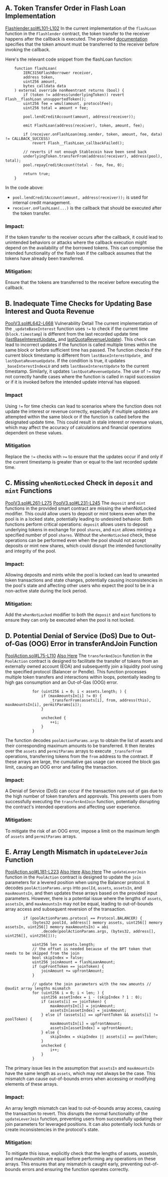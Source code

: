 ## A. Token Transfer Order in Flash Loan Implementation
[Flashlender.sol#L101-L102](https://github.com/code-423n4/2024-07-loopfi/blob/57871f64bdea450c1f04c9a53dc1a78223719164/src/Flashlender.sol#L101-L102)
In the current implementation of the `flashLoan` function in the `Flashlender` contract, the token transfer to the receiver happens after the callback is executed. The provided [documentation](https://eips.ethereum.org/EIPS/eip-3156#:~:text=The%20flashLoan%20function%20MUST%20transfer%20amount%20of%20token%20to%20receiver%20before%20the%20callback%20to%20the%20receiver.) specifies that the token amount must be transferred to the receiver before invoking the callback.

Here's the relevant code snippet from the flashLoan function:
```solidity
    function flashLoan(
        IERC3156FlashBorrower receiver,
        address token,
        uint256 amount,
        bytes calldata data
    ) external override nonReentrant returns (bool) {
        if (token != address(underlyingToken)) revert Flash__flashLoan_unsupportedToken();
        uint256 fee = wmul(amount, protocolFee);
        uint256 total = amount + fee;

        pool.lendCreditAccount(amount, address(receiver));

        emit FlashLoan(address(receiver), token, amount, fee);

        if (receiver.onFlashLoan(msg.sender, token, amount, fee, data) != CALLBACK_SUCCESS)
            revert Flash__flashLoan_callbackFailed();

        // reverts if not enough Stablecoin have been send back
        underlyingToken.transferFrom(address(receiver), address(pool), total);
        pool.repayCreditAccount(total - fee, fee, 0);

        return true;
    }
```
In the code above:
- `pool.lendCreditAccount(amount, address(receiver));` is used for internal credit management.
- `receiver.onFlashLoan(...)` is the callback that should be executed after the token transfer.
### Impact:

If the token transfer to the receiver occurs after the callback, it could lead to unintended behaviors or attacks where the callback execution might depend on the availability of the borrowed tokens. This can compromise the intended functionality of the flash loan if the callback assumes that the tokens have already been transferred.

### Mitigation:

Ensure that the tokens are transferred to the receiver before executing the callback. 

## B. Inadequate Time Checks for Updating Base Interest and Quota Revenue
[PoolV3.sol#L642-L668](https://github.com/code-423n4/2024-07-loopfi/blob/57871f64bdea450c1f04c9a53dc1a78223719164/src/PoolV3.sol#L642-L668)
Vulnerability Detail
The current implementation of the `_updateBaseInterest` function uses `!=` to check if the current time (`block.timestamp`) is different from the last recorded update time ([lastBaseInterestUpdate_](https://github.com/code-423n4/2024-07-loopfi/blob/57871f64bdea450c1f04c9a53dc1a78223719164/src/PoolV3.sol#L651) and [lastQuotaRevenueUpdate](https://github.com/code-423n4/2024-07-loopfi/blob/57871f64bdea450c1f04c9a53dc1a78223719164/src/PoolV3.sol#L656)). This check can lead to incorrect updates if the function is called multiple times within the same block or before sufficient time has passed.
The function checks if the current block timestamp is different from `lastBaseInterestUpdate_` and `lastQuotaRevenueUpdate`.
If the condition is true, it updates `_baseInterestIndexLU` and sets `lastBaseInterestUpdate` to the current timestamp. Similarly, it updates `lastQuotaRevenueUpdate`.
The use of `!=` may not correctly handle cases where the function is called in rapid succession or if it is invoked before the intended update interval has elapsed.

### Impact
Using `!=` for time checks can lead to scenarios where the function does not update the interest or revenue correctly, especially if multiple updates are attempted within the same block or if the function is called before the designated update time. This could result in stale interest or revenue values, which may affect the accuracy of calculations and financial operations dependent on these values.

### Mitigation
Replace the `!=` checks with `>=` to ensure that the updates occur if and only if the current timestamp is greater than or equal to the last recorded update time.

## C. Missing `whenNotLocked` Check in `deposit` and `mint` Functions
[PoolV3.sol#L261-L275](https://github.com/code-423n4/2024-07-loopfi/blob/57871f64bdea450c1f04c9a53dc1a78223719164/src/PoolV3.sol#L261-L275)
[PoolV3.sol#L231-L245](https://github.com/code-423n4/2024-07-loopfi/blob/57871f64bdea450c1f04c9a53dc1a78223719164/src/PoolV3.sol#L231-L245)
The `deposit` and `mint` functions in the provided smart contract are missing the whenNotLocked modifier. This could allow users to deposit or mint tokens even when the pool is in a locked state, potentially leading to undesired behavior.
Both functions perform critical operations: `deposit` allows users to deposit underlying tokens in exchange for pool `shares`, and `mint` allows minting a specified number of pool `shares`. Without the `whenNotLocked` check, these operations can be performed even when the pool should not accept deposits or mint new shares, which could disrupt the intended functionality and integrity of the pool.

### Impact:

Allowing deposits and mints while the pool is locked can lead to unwanted token transactions and state changes, potentially causing inconsistencies in the pool's state and affecting other users who expect the pool to be in a non-active state during the lock period.

### Mitigation:

Add the `whenNotLocked` modifier to both the `deposit` and `mint` functions to ensure they can only be executed when the pool is not locked.

## D. Potential Denial of Service (DoS) Due to Out-of-Gas (OOG) Error in transferAndJoin Function
[PoolAction.sol#L75-L110](https://github.com/code-423n4/2024-07-loopfi/blob/57871f64bdea450c1f04c9a53dc1a78223719164/src/proxy/PoolAction.sol#L75-L110)
[Also Here](https://github.com/code-423n4/2024-07-loopfi/blob/57871f64bdea450c1f04c9a53dc1a78223719164/src/proxy/PositionAction.sol#L269-L286)
The `transferAndJoin` function in the `PoolAction` contract is designed to facilitate the transfer of tokens from an externally owned account (EOA) and subsequently join a liquidity pool using the specified protocol (Balancer or Pendle). This function processes multiple token transfers and interactions within loops, potentially leading to high gas consumption and an Out-of-Gas (OOG) error.
```solidity
            for (uint256 i = 0; i < assets.length; ) {
                if (maxAmountsIn[i] != 0) {
                    _transferFrom(assets[i], from, address(this), maxAmountsIn[i], permitParams[i]);
                }

                unchecked {
                    ++i;
                }
            }
```
The function decodes `poolActionParams.args` to obtain the list of assets and their corresponding maximum amounts to be transferred. It then iterates over the `assets` and `permitParams` arrays to execute `_transferFrom` operations, transferring tokens from the `from` address to the contract. If these arrays are large, the cumulative gas usage can exceed the block gas limit, causing an OOG error and failing the transaction.

### Impact:
A Denial of Service (DoS) can occur if the transaction runs out of gas due to the high number of token transfers and approvals. This prevents users from successfully executing the `transferAndJoin` function, potentially disrupting the contract's intended operations and affecting user experience.

### Mitigation:
To mitigate the risk of an OOG error, impose a limit on the maximum length of `assets` and `permitParams` arrays.

## E. Array Length Mismatch in `updateLeverJoin` Function
[PoolAction.sol#L181-L223](https://github.com/code-423n4/2024-07-loopfi/blob/57871f64bdea450c1f04c9a53dc1a78223719164/src/proxy/PoolAction.sol#L181-L223)
[Also Here](https://github.com/code-423n4/2024-07-loopfi/blob/57871f64bdea450c1f04c9a53dc1a78223719164/src/proxy/PositionAction.sol#L269-L286)
[Also Here](https://github.com/code-423n4/2024-07-loopfi/blob/57871f64bdea450c1f04c9a53dc1a78223719164/src/quotas/GaugeV3.sol#L97-L118)
The `updateLeverJoin` function in the `PoolAction` contract is designed to update the `join` parameters for a levered position when using the Balancer protocol. It decodes `poolActionParams.args` into `poolId`, `assets`, `assetsIn`, and `maxAmountsIn`, and then updates these arrays based on the provided input parameters. However, there is a potential issue where the lengths of `assets`, `assetsIn`, and `maxAmountsIn` may not be equal, leading to out-of-bounds array access and subsequent reversion of the transaction.

```solidity
        if (poolActionParams.protocol == Protocol.BALANCER) {
            (bytes32 poolId, address[] memory assets, uint256[] memory assetsIn, uint256[] memory maxAmountsIn) = abi
                .decode(poolActionParams.args, (bytes32, address[], uint256[], uint256[]));

            uint256 len = assets.length;
            // the offset is needed because of the BPT token that needs to be skipped from the join
            bool skipIndex = false;
            uint256 joinAmount = flashLoanAmount;
            if (upFrontToken == joinToken) {
                joinAmount += upfrontAmount;
            }

            // update the join parameters with the new amounts // @audit array lengths mismatch
            for (uint256 i = 0; i < len; ) {
                uint256 assetIndex = i - (skipIndex ? 1 : 0);
                if (assets[i] == joinToken) {
                    maxAmountsIn[i] = joinAmount;
                    assetsIn[assetIndex] = joinAmount;
                } else if (assets[i] == upFrontToken && assets[i] != poolToken) {
                    maxAmountsIn[i] = upfrontAmount;
                    assetsIn[assetIndex] = upfrontAmount;
                } else {
                    skipIndex = skipIndex || assets[i] == poolToken;
                }
                unchecked {
                    i++;
                }
            }
```
The primary issue lies in the assumption that `assetsIn` and `maxAmountsIn` have the same length as `assets`, which may not always be the case. This mismatch can cause out-of-bounds errors when accessing or modifying elements of these arrays.

### Impact:
An array length mismatch can lead to out-of-bounds array access, causing the transaction to revert. This disrupts the normal functionality of the `updateLeverJoin` function, preventing users from successfully updating their join parameters for leveraged positions. It can also potentially lock funds or create inconsistencies in the protocol's state.
### Mitigation:
To mitigate this issue, explicitly check that the lengths of assets, assetsIn, and maxAmountsIn are equal before performing any operations on these arrays. This ensures that any mismatch is caught early, preventing out-of-bounds errors and ensuring the function operates correctly.